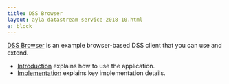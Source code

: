 ```yaml
---
title: DSS Browser
layout: ayla-datastream-service-2018-10.html
e: block
---
```


<a href="source/client.html" target="_blank">DSS Browser</a> is an example browser-based DSS client that you can use and extend.

* [Introduction](introduction) explains how to use the application.
* [Implementation](implementation) explains key implementation details.
